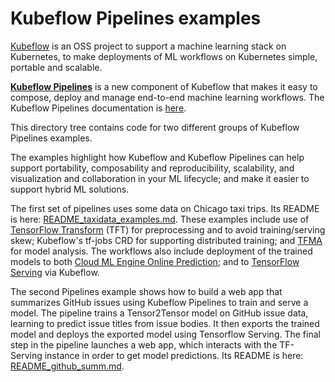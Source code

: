 
# Kubeflow Pipelines examples

[Kubeflow](https://www.kubeflow.org/) is an OSS project to support a machine learning stack on Kubernetes, to make deployments of ML workflows on Kubernetes simple, portable and scalable.

[**Kubeflow Pipelines**](https://github.com/kubeflow/pipelines) is a new component of Kubeflow that makes it easy to compose, deploy and manage end-to-end machine learning workflows. The Kubeflow Pipelines documentation is [here]().

This directory tree contains code for two different groups of Kubeflow Pipelines examples. 

The examples highlight how Kubeflow and Kubeflow Pipelines can help support portability, composability and reproducibility, scalability, and visualization and collaboration in your ML lifecycle; and make it easier to support hybrid ML solutions.

The first set of pipelines uses some data on Chicago taxi trips. 
Its README is here: [README_taxidata_examples.md](./README_taxidata_examples.md).
These examples include use of [TensorFlow Transform](https://github.com/tensorflow/transform) (TFT) for preprocessing and to avoid training/serving skew; Kubeflow's tf-jobs CRD for supporting distributed training; and [TFMA](https://github.com/tensorflow/model-analysis/) for model analysis.
The workflows also include deployment of the trained models to both
[Cloud ML Engine Online Prediction](https://cloud.google.com/ml-engine/docs/tensorflow/prediction-overview);
and to [TensorFlow Serving](https://github.com/tensorflow/serving) via Kubeflow.

The second Pipelines example shows how to build a web app that summarizes GitHub issues using Kubeflow Pipelines to train and serve a model.
The pipeline trains a Tensor2Tensor model on GitHub issue data, learning to predict issue titles from issue bodies. It then exports the trained model and deploys the exported model using Tensorflow Serving. The final step in the pipeline launches a web app, which interacts with the TF-Serving instance in order to get model predictions.
Its README is here: [README_github_summ.md](README_github_summ.md).


